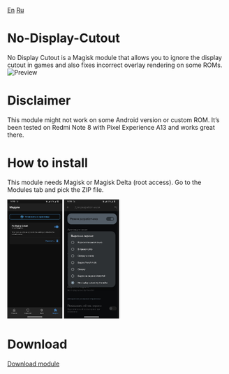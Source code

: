 [En](https://github.com/Parad1st/No-Display-Cutout/blob/main/README.md) [Ru](https://github.com/Parad1st/No-Display-Cutout/blob/main/README-ru.md)
# No-Display-Cutout
No Display Cutout is a Magisk module that allows you to ignore the display cutout in games and also fixes incorrect overlay rendering on some ROMs.
![Preview](https://raw.githubusercontent.com/Parad1st/No-Display-Cutout/refs/heads/main/GitHub/Images/Preview.png)

# Disclaimer
This module might not work on some Android version or custom ROM. It’s been tested on Redmi Note 8 with Pixel Experience A13 and works great there.

# How to install
This module needs Magisk or Magisk Delta (root access). Go to the Modules tab and pick the ZIP file.
<p float="left">
  <img src="https://raw.githubusercontent.com/Parad1st/No-Display-Cutout/refs/heads/main/GitHub/Images/Module%20tab.jpg" width=25% height=25%>
  <img src="https://github.com/Parad1st/No-Display-Cutout/blob/main/GitHub/Images/Dev%20Settings.jpg" width=25% height=25%>
</p>

# Download
[Download module](https://github.com/Parad1st/No-Display-Cutout/releases)
